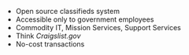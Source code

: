 ---
---

* Open source classifieds system
* Accessible only to government employees
* Commodity IT, Mission Services, Support Services
* Think *Craigslist.gov*
* No-cost transactions